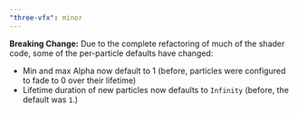 ```yaml
---
"three-vfx": minor
---
```


**Breaking Change:** Due to the complete refactoring of much of the shader code, some of the per-particle defaults have changed:

- Min and max Alpha now default to 1 (before, particles were configured to fade to 0 over their lifetime)
- Lifetime duration of new particles now defaults to `Infinity` (before, the default was `1`.)
